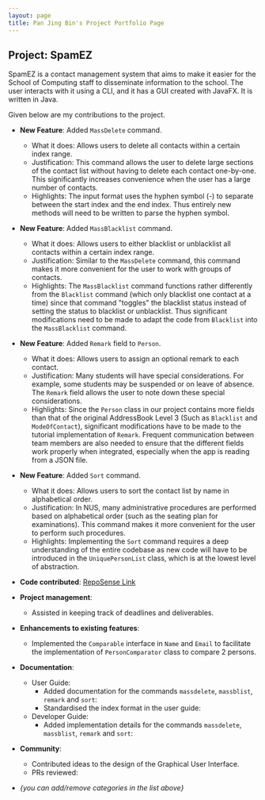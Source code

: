 ```yaml
---
layout: page
title: Pan Jing Bin's Project Portfolio Page
---
```


## Project: SpamEZ

SpamEZ is a contact management system that aims to make it easier for the
School of Computing staff to disseminate information to the school. The user interacts with it using a CLI, and
it has a GUI created with JavaFX. It is written in Java.

Given below are my contributions to the project.

* **New Feature**: Added `MassDelete` command.
  * What it does: Allows users to delete all contacts
    within a certain index range.
  * Justification: This command allows the user to delete large sections of the 
    contact list without having to delete each contact one-by-one. This significantly
    increases convenience when the user has a large number of contacts.
  * Highlights: The input format uses the hyphen symbol (-) to separate between the start index
    and the end index. Thus entirely new methods will need to be written to parse the hyphen symbol.

* **New Feature**: Added `MassBlacklist` command.
  * What it does: Allows users to either blacklist or unblacklist all contacts within a certain index range.
  * Justification: Similar to the `MassDelete` command, this command makes it more convenient for the user to work
    with groups of contacts.
  * Highlights: The `MassBlacklist` command functions rather differently from the `Blacklist` command (which only blacklist one contact
    at a time) since that command "toggles" the blacklist status instead of setting the status to blacklist or
    unblacklist. Thus significant modifications need to be made to adapt the code from
    `Blacklist` into the `MassBlacklist` command.

* **New Feature**: Added `Remark` field to `Person`.
  * What it does: Allows users to assign an optional remark to each contact.
  * Justification: Many students will have special considerations. For example, some students
    may be suspended or on leave of absence. The `Remark` field allows the user
    to note down these special considerations.
  * Highlights: Since the `Person` class in our project contains more fields than
    that of the original AddressBook Level 3 (Such as `Blacklist` and `ModeOfContact`),
    significant modifications have to be made to the tutorial implementation of `Remark`.
    Frequent communication between team members are also needed to ensure that the different
    fields work properly when integrated, especially when the app is reading from a JSON file.

* **New Feature**: Added `Sort` command.
  * What it does: Allows users to sort the contact list by name in alphabetical order.
  * Justification: In NUS, many administrative procedures are performed based on alphabetical order
    (such as the seating plan for examinations). This command makes it more convenient for the user
    to perform such procedures.
  * Highlights: Implementing the `Sort` command requires a deep understanding
    of the entire codebase as new code will have to be introduced
    in the `UniquePersonList` class, which is at the lowest level of abstraction.
    

* **Code contributed**: [RepoSense Link](https://nus-cs2103-ay2021s2.github.io/tp-dashboard/?search=&sort=groupTitle&sortWithin=title&since=&timeframe=commit&mergegroup=&groupSelect=groupByRepos&breakdown=false&tabOpen=true&tabType=authorship&tabAuthor=IceBear789&tabRepo=AY2021S2-CS2103-T16-1%2Ftp%5Bmaster%5D&authorshipIsMergeGroup=false&authorshipFileTypes=docs~functional-code~test-code&authorshipIsBinaryFileTypeChecked=false)

* **Project management**:
  * Assisted in keeping track of deadlines and deliverables.

* **Enhancements to existing features**:
  * Implemented the `Comparable` interface in `Name` and `Email` to facilitate
  the implementation of `PersonComparator` class to compare 2 persons.

* **Documentation**:
  * User Guide:
    * Added documentation for the commands `massdelete`, `massblist`, `remark` and `sort`:
    * Standardised the index format in the user guide:
  * Developer Guide:
    * Added implementation details for the commands `massdelete`, `massblist`, `remark` and `sort`:

* **Community**:
  * Contributed ideas to the design of the Graphical User Interface.
  * PRs reviewed:
  
* _{you can add/remove categories in the list above}_
